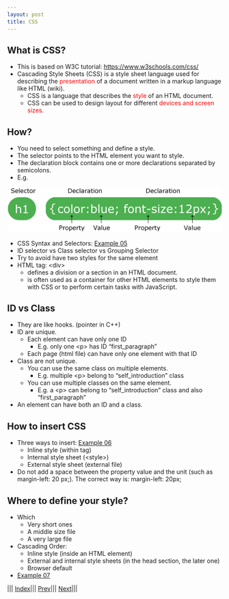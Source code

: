 ```yaml
---
layout: post
title: CSS
---
```


## What is CSS?

* This is based on W3C tutorial: https://www.w3schools.com/css/
* Cascading Style Sheets (CSS) is a style sheet language used for describing the <font color=red>presentation</font> of a document written in a markup language like HTML (wiki).
  * CSS is a language that describes the <font color=red>style</font> of an HTML document.
  * CSS can be used to design layout for different <font color=red>devices and screen sizes</font>.

## How?
* You need to select something and define a style.
* The selector points to the HTML element you want to style.
* The declaration block contains one or more declarations separated by semicolons.
* E.g.

![](css.png)

* CSS Syntax and Selectors: [Example 05](https://jsfiddle.net/rxb3ao6y/7/)
* ID selector vs Class selector vs Grouping Selector
* Try to avoid have two styles for the same element
* HTML tag: &lt;div&gt;
  * defines a division or a section in an HTML document.
  * is often used as a container for other HTML elements to style them with CSS or to perform certain tasks with JavaScript.

## ID vs Class
* They are like hooks. (pointer in C++)
* ID are unique.
  * Each element can have only one ID
    * E.g. only one &lt;p&gt; has ID “first_paragraph”
  * Each page (html file) can have only one element with that ID
* Class are not unique.
  * You can use the same class on multiple elements.
    * E.g. multiple &lt;p&gt; belong to “self_introduction” class
  * You can use multiple classes on the same element.
    * E.g. a &lt;p&gt; can belong to “self_introduction” class and also “first_paragraph”
* An element can have both an ID and a class.

## How to insert CSS
* Three ways to insert: [Example 06](https://jsfiddle.net/rxb3ao6y/8/)
  * Inline style (within tag)
  * Internal style sheet (&lt;style&gt;)
  * External style sheet (external file)
* Do not add a space between the property value and the unit (such as margin-left: 20 px;). The correct way is: margin-left: 20px;

## Where to define your style?
* Which
  * Very short ones
  * A middle size file
  * A very large file
* Cascading Order:
  * Inline style (inside an HTML element)
  * External and internal style sheets (in the head section, the later one)
  * Browser default
* [Example 07](https://jsfiddle.net/rxb3ao6y/10/)


||| [Index](../../)||| [Prev](../)||| [Next](../file3/)|||
